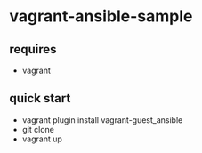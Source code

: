 # vagrant-ansible-sample

requires
--
- vagrant

quick start
--
- vagrant plugin install vagrant-guest_ansible
- git clone
- vagrant up
